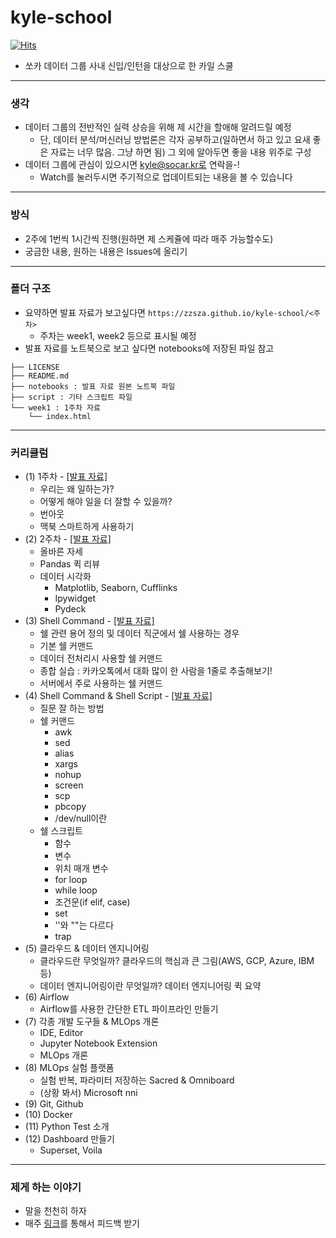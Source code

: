 # kyle-school
[![Hits](https://hits.seeyoufarm.com/api/count/incr/badge.svg?url=https%3A%2F%2Fgithub.com%2Fzzsza%2Fkyle-school)](https://hits.seeyoufarm.com)

- 쏘카 데이터 그룹 사내 신입/인턴을 대상으로 한 카일 스쿨


---

### 생각
- 데이터 그룹의 전반적인 실력 상승을 위해 제 시간을 할애해 알려드릴 예정
	- 단, 데이터 분석/머신러닝 방법론은 각자 공부하고(일하면서 하고 있고 요새 좋은 자료는 너무 많음. 그냥 하면 됨) 그 외에 알아두면 좋을 내용 위주로 구성
- 데이터 그룹에 관심이 있으시면 kyle@socar.kr로 연락을-!
	- Watch를 눌러두시면 주기적으로 업데이트되는 내용을 볼 수 있습니다

---

### 방식
- 2주에 1번씩 1시간씩 진행(원하면 제 스케쥴에 따라 매주 가능할수도)
- 궁금한 내용, 원하는 내용은 Issues에 올리기


---

### 폴더 구조
- 요약하면 발표 자료가 보고싶다면 `https://zzsza.github.io/kyle-school/<주차>`
	- 주차는 week1, week2 등으로 표시될 예정
- 발표 자료를 노트북으로 보고 싶다면 notebooks에 저장된 파일 참고

```
├── LICENSE
├── README.md
├── notebooks : 발표 자료 원본 노트북 파일
├── script : 기타 스크립트 파일
└── week1 : 1주차 자료
    └── index.html
```


---

### 커리큘럼
- (1) 1주차 - [[발표 자료]](https://zzsza.github.io/kyle-school/week1/)
	- 우리는 왜 일하는가?
	- 어떻게 해야 일을 더 잘할 수 있을까?
	- 번아웃
	- 맥북 스마트하게 사용하기
- (2) 2주차 - [[발표 자료]](https://zzsza.github.io/kyle-school/week2/)
	- 올바른 자세
	- Pandas 퀵 리뷰
	- 데이터 시각화
		- Matplotlib, Seaborn, Cufflinks
		- Ipywidget
		- Pydeck
- (3) Shell Command - [[발표 자료]](https://zzsza.github.io/kyle-school/week3/)	
	- 쉘 관련 용어 정의 및 데이터 직군에서 쉘 사용하는 경우
	- 기본 쉘 커맨드
	- 데이터 전처리시 사용할 쉘 커맨드
	- 종합 실습 : 카카오톡에서 대화 많이 한 사람을 1줄로 추출해보기!
	- 서버에서 주로 사용하는 쉘 커맨드
- (4) Shell Command & Shell Script - [[발표 자료]](https://zzsza.github.io/kyle-school/week4/)
	- 질문 잘 하는 방법
	- 쉘 커맨드
		- awk
		- sed
		- alias
		- xargs
		- nohup
		- screen
		- scp
		- pbcopy
		- /dev/null이란
	- 쉘 스크립트
		- 함수
		- 변수
		- 위치 매개 변수
		- for loop
		- while loop
		- 조건문(if elif, case)
		- set
		- ''와 ""는 다르다
		- trap
- (5) 클라우드 & 데이터 엔지니어링
	- 클라우드란 무엇일까? 클라우드의 핵심과 큰 그림(AWS, GCP, Azure, IBM 등)
	- 데이터 엔지니어링이란 무엇일까? 데이터 엔지니어링 퀵 요약
- (6) Airflow
	- Airflow를 사용한 간단한 ETL 파이프라인 만들기
- (7) 각종 개발 도구들 & MLOps 개론
	- IDE, Editor
	- Jupyter Notebook Extension
	- MLOps 개론
- (8) MLOps 실험 플랫폼
	- 실험 반복, 파라미터 저장하는 Sacred & Omniboard
	- (상황 봐서) Microsoft nni
- (9) Git, Github
- (10) Docker
- (11) Python Test 소개 
- (12) Dashboard 만들기
	- Superset, Voila


---

### 제게 하는 이야기
- 말을 천천히 하자 
- 매주 [링크](https://forms.gle/V21W8MHPq7bAsoQU6)를 통해서 피드백 받기

